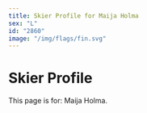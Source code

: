 ```yaml
---
title: Skier Profile for Maija Holma
sex: "L"
id: "2860"
image: "/img/flags/fin.svg" 
---
```


# Skier Profile

This page is for: Maija Holma.
    